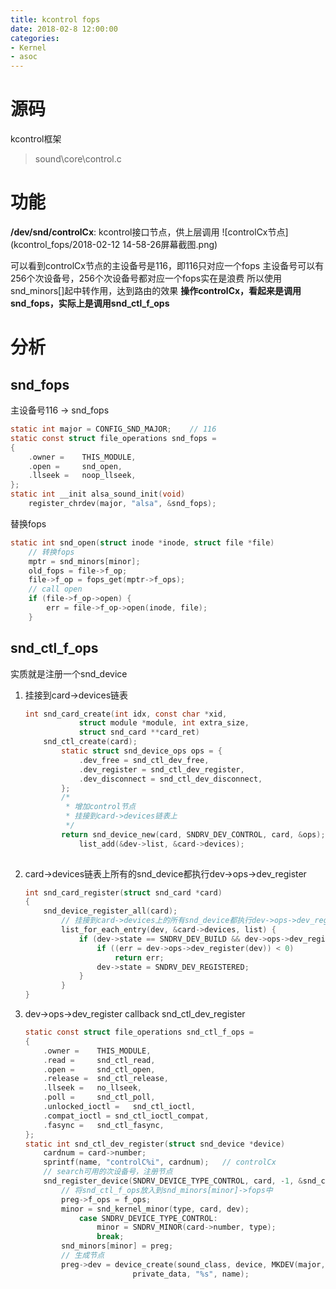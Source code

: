 ```yaml
---
title: kcontrol fops
date: 2018-02-8 12:00:00
categories:
- Kernel
- asoc
---
```


# 源码
kcontrol框架
> sound\core\control.c

# 功能
__/dev/snd/controlCx__: kcontrol接口节点，供上层调用
![controlCx节点](kcontrol_fops/2018-02-12 14-58-26屏幕截图.png)

可以看到controlCx节点的主设备号是116，即116只对应一个fops
主设备号可以有256个次设备号，256个次设备号都对应一个fops实在是浪费
所以使用snd_minors[]起中转作用，达到路由的效果
__操作controlCx，看起来是调用snd_fops，实际上是调用snd_ctl_f_ops__
<!--more-->
# 分析
## snd_fops
主设备号116 -> snd_fops
```c
static int major = CONFIG_SND_MAJOR;	// 116
static const struct file_operations snd_fops =
{
	.owner =	THIS_MODULE,
	.open =		snd_open,
	.llseek =	noop_llseek,
};
static int __init alsa_sound_init(void)
	register_chrdev(major, "alsa", &snd_fops);
```
替换fops
```c
static int snd_open(struct inode *inode, struct file *file)
	// 转换fops
	mptr = snd_minors[minor];
	old_fops = file->f_op;
	file->f_op = fops_get(mptr->f_ops);
	// call open
	if (file->f_op->open) {
		err = file->f_op->open(inode, file);
	}
```

## snd_ctl_f_ops
实质就是注册一个snd_device
1. 挂接到card->devices链表
	```c
	int snd_card_create(int idx, const char *xid,
				struct module *module, int extra_size,
				struct snd_card **card_ret)
		snd_ctl_create(card);
			static struct snd_device_ops ops = {
				.dev_free = snd_ctl_dev_free,
				.dev_register =	snd_ctl_dev_register,
				.dev_disconnect = snd_ctl_dev_disconnect,
			};
			/*
			 * 增加control节点
			 * 挂接到card->devices链表上
			 */
			return snd_device_new(card, SNDRV_DEV_CONTROL, card, &ops);
				list_add(&dev->list, &card->devices);
		
	```
2. card->devices链表上所有的snd_device都执行dev->ops->dev_register
	```c
	int snd_card_register(struct snd_card *card)
	{
		snd_device_register_all(card);
			// 挂接到card->devices上的所有snd_device都执行dev->ops->dev_register
			list_for_each_entry(dev, &card->devices, list) {
				if (dev->state == SNDRV_DEV_BUILD && dev->ops->dev_register) {
					if ((err = dev->ops->dev_register(dev)) < 0)
						return err;
					dev->state = SNDRV_DEV_REGISTERED;
				}
			}
	}
	```
3. dev->ops->dev_register
	callback snd_ctl_dev_register
	```c
	static const struct file_operations snd_ctl_f_ops =
	{
		.owner =	THIS_MODULE,
		.read =		snd_ctl_read,
		.open =		snd_ctl_open,
		.release =	snd_ctl_release,
		.llseek =	no_llseek,
		.poll =		snd_ctl_poll,
		.unlocked_ioctl =	snd_ctl_ioctl,
		.compat_ioctl =	snd_ctl_ioctl_compat,
		.fasync =	snd_ctl_fasync,
	};
	static int snd_ctl_dev_register(struct snd_device *device)
		cardnum = card->number;
		sprintf(name, "controlC%i", cardnum);	// controlCx
		// search可用的次设备号，注册节点
		snd_register_device(SNDRV_DEVICE_TYPE_CONTROL, card, -1, &snd_ctl_f_ops, card, name)
			// 将snd_ctl_f_ops放入到snd_minors[minor]->fops中
			preg->f_ops = f_ops;
			minor = snd_kernel_minor(type, card, dev);
				case SNDRV_DEVICE_TYPE_CONTROL:
					minor = SNDRV_MINOR(card->number, type);
					break;
			snd_minors[minor] = preg;
			// 生成节点
			preg->dev = device_create(sound_class, device, MKDEV(major, minor),
							private_data, "%s", name);
	```
